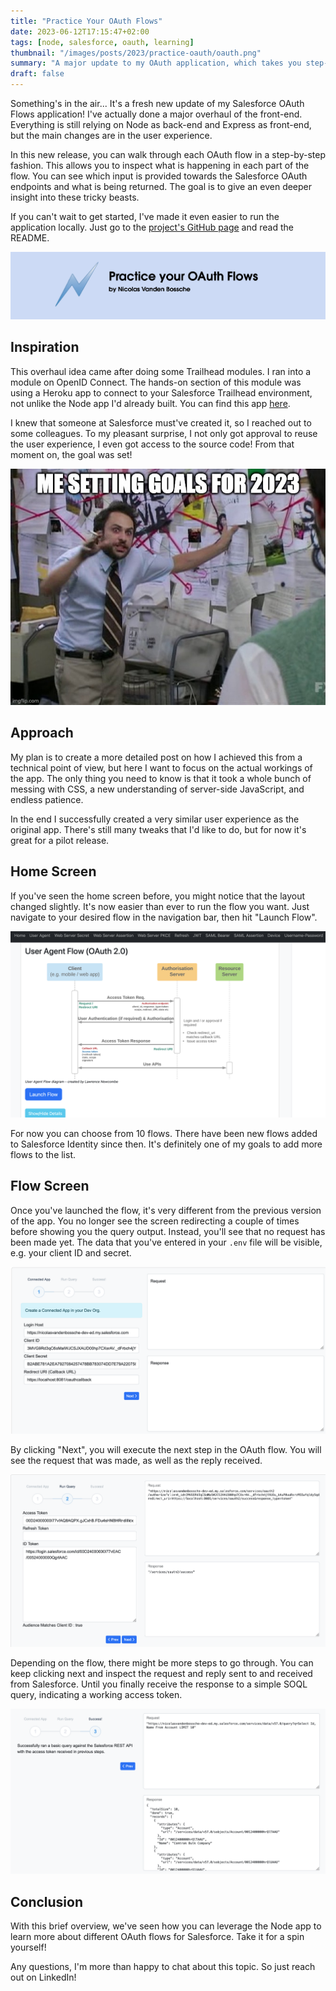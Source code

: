 ```yaml
---
title: "Practice Your OAuth Flows"
date: 2023-06-12T17:15:47+02:00
tags: [node, salesforce, oauth, learning]
thumbnail: "/images/posts/2023/practice-oauth/oauth.png"
summary: "A major update to my OAuth application, which takes you step-by-step through each flow."
draft: false
---
```


Something's in the air... It's a fresh new update of my Salesforce OAuth Flows application! I've actually done a major overhaul of the front-end. Everything is still relying on Node as back-end and Express as front-end, but the main changes are in the user experience.

In this new release, you can walk through each OAuth flow in a step-by-step fashion. This allows you to inspect what is happening in each part of the flow. You can see which input is provided towards the Salesforce OAuth endpoints and what is being returned. The goal is to give an even deeper insight into these tricky beasts.

If you can't wait to get started, I've made it even easier to run the application locally. Just go to the [project's GitHub page](https://github.com/NVandenBossche/salesforce-iam-flows) and read the README.

![Practice Your OAuth Flows, by Nicolas Vanden Bossche](/images/posts/2023/practice-oauth/header.png)

## Inspiration

This overhaul idea came after doing some Trailhead modules. I ran into a module on OpenID Connect. The hands-on section of this module was using a Heroku app to connect to your Salesforce Trailhead environment, not unlike the Node app I'd already built. You can find this app [here](https://openidconnect.herokuapp.com/).

I knew that someone at Salesforce must've created it, so I reached out to some colleagues. To my pleasant surprise, I not only got approval to reuse the user experience, I even got access to the source code! From that moment on, the goal was set!

![A meme with a guy looking frantic next to a wall full of paper and red strings.](/images/posts/2023/practice-oauth/goalsetting.jpg)

## Approach

My plan is to create a more detailed post on how I achieved this from a technical point of view, but here I want to focus on the actual workings of the app. The only thing you need to know is that it took a whole bunch of messing with CSS, a new understanding of server-side JavaScript, and endless patience.

In the end I successfully created a very similar user experience as the original app. There's still many tweaks that I'd like to do, but for now it's great for a pilot release.

## Home Screen

If you've seen the home screen before, you might notice that the layout changed slightly. It's now easier than ever to run the flow you want. Just navigate to your desired flow in the navigation bar, then hit "Launch Flow".

![A screenshot of the application showing the navigation bar and the "Launch Flow" button for the User-Agent flow.](/images/posts/2023/practice-oauth/launchflow.png)

For now you can choose from 10 flows. There have been new flows added to Salesforce Identity since then. It's definitely one of my goals to add more flows to the list.

## Flow Screen

Once you've launched the flow, it's very different from the previous version of the app. You no longer see the screen redirecting a couple of times before showing you the query output. Instead, you'll see that no request has been made yet. The data that you've entered in your `.env` file will be visible, e.g. your client ID and secret.

![A screenshot of the application showing the first step of the User-Agent flow.](/images/posts/2023/practice-oauth/step1.png)

By clicking "Next", you will execute the next step in the OAuth flow. You will see the request that was made, as well as the reply received.

![A screenshot of the application showing the second step of the User-Agent flow, while also showing the request and reply from the previous action.](/images/posts/2023/practice-oauth/step2.png)

Depending on the flow, there might be more steps to go through. You can keep clicking next and inspect the request and reply sent to and received from Salesforce. Until you finally receive the response to a simple SOQL query, indicating a working access token.

![A screenshot of the application showing the final step of the User-Agent flow, showing a successful query execution.](/images/posts/2023/practice-oauth/finalstep.png)

## Conclusion

With this brief overview, we've seen how you can leverage the Node app to learn more about different OAuth flows for Salesforce. Take it for a spin yourself!

Any questions, I'm more than happy to chat about this topic. So just reach out on LinkedIn!
